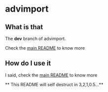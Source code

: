 # advimport

## What is that

The **dev** branch of advimport.

Check the [main README](../master/README.md) to know more

## How do I use it

I said, check the [main README](../master/README.md) to know more

** This README will self destruct in 3,2,1,0.5...**

